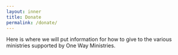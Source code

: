 ```yaml
---
layout: inner
title: Donate
permalink: /donate/
---
```


Here is where we will put information for how to give to the various ministries supported by One Way Ministries.